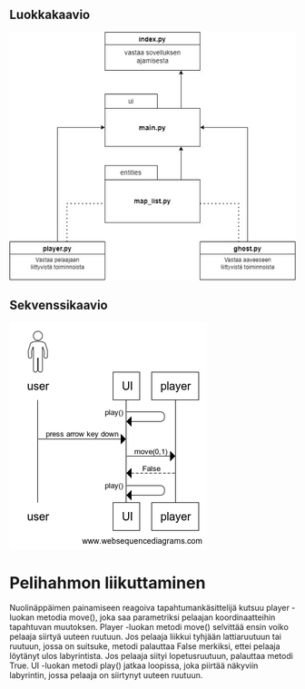 ## Luokkakaavio

![luokkakaavio](https://github.com/LottaHyppyra/ot-harjoitustyo/blob/master/aavelabyrintti/dokumentaatio/kuvat/luokkakaavio.jpg)

## Sekvenssikaavio

![sekvenssikaavio](https://github.com/LottaHyppyra/ot-harjoitustyo/blob/master/aavelabyrintti/dokumentaatio/kuvat/sekvenssikaavio1.png)

# Pelihahmon liikuttaminen

Nuolinäppäimen painamiseen reagoiva tapahtumankäsittelijä kutsuu player -luokan metodia move(), joka saa parametriksi pelaajan koordinaatteihin tapahtuvan muutoksen. Player -luokan metodi move() selvittää ensin voiko pelaaja siirtyä uuteen ruutuun. Jos pelaaja liikkui tyhjään lattiaruutuun tai ruutuun, jossa on suitsuke, metodi palauttaa False merkiksi, ettei pelaaja löytänyt ulos labyrintista. Jos pelaaja siityi lopetusruutuun, palauttaa metodi True. UI -luokan metodi play() jatkaa loopissa, joka piirtää näkyviin labyrintin, jossa pelaaja on siirtynyt uuteen ruutuun.

